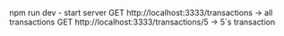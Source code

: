 npm run dev - start server
GET http://localhost:3333/transactions → all transactions
GET http://localhost:3333/transactions/5 → 5`s transaction

